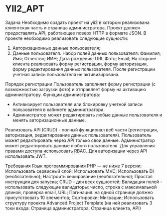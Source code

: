 # YII2_APT

Задача
Необходимо создать проект на yii2 в котором реализована клиентская часть и страница администратора. 
Проект должен предоставлять API, работающее поверх HTTP в формате JSON.
В проекте необходимо реализовать следующие сущности:

1. Авторизационные данные пользователя;
2. Данные пользователя.
Набор полей данных пользователя:
Фамилия;
Имя;
Отчество;
ИИН;
Дата рождения;
URL Фото;
Email;
На стороне клиента реализовать форму регистрации, форму авторизации, форму редактирования данных пользователя.
После регистрации учетная запись пользователя не активизирована.

Порядок регистрации
Пользователь заполняет форму регистрации (с возможностью загрузки фото)
и отправляет форму на активацию администратору.
Функции администратора:
- Активизирует пользователя или блокировку учетной записи пользователя в кабинете администратора.
- Администратор может редактировать любые данные пользователя и менять авторизационные данные.

Реализовать API (CRUD) - полный функционал веб части (регистрация, авторизация, редактирование данных пользователя).
Пользователь может редактировать через API только свои данные. Администратор может редактировать данные любого пользователя.
Для управления правами доступа использовать RBAC.
Для авторизации через API использовать JWT.

Требования
Язык программирования PHP — не ниже 7 версии;
Использовать сервисный слой;
Использовать MVC;
Использовать DI (необязательно);
Настроить кеширование (необязательно);
Простая инструкция для запуска;
CRUD - для всех сущностей;
Валидация полей - использовать следующие валидаторы: число, строка с максимальной длиной, проверка email, URL;
Пагинация: на одной странице должно присутствовать 10 элементов;
Cортировки;
Миграции;
Использовать структуру проекта Advanced Project Template (на ней реализовать 3 токи входа: 
Страница администратора, Страница клиента, API)